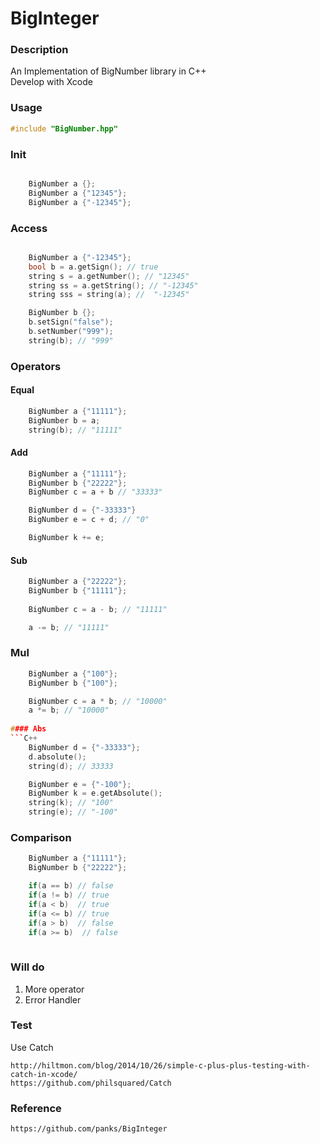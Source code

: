 # BigInteger

### Description
An Implementation of BigNumber library in C++ <br>
Develop with Xcode

### Usage
```C++ 
#include "BigNumber.hpp" 
```

### Init
```C++

    BigNumber a {};
    BigNumber a {"12345"};
    BigNumber a {"-12345"};

```

### Access
```C++

    BigNumber a {"-12345"};
    bool b = a.getSign(); // true
    string s = a.getNumber(); // "12345"
    string ss = a.getString(); // "-12345"
    string sss = string(a); //  "-12345"

    BigNumber b {};
    b.setSign("false");
    b.setNumber("999");
    string(b); // "999"
```

### Operators


#### Equal
```C++
    BigNumber a {"11111"};
    BigNumber b = a;
    string(b); // "11111"

```
#### Add
```C++
    BigNumber a {"11111"};
    BigNumber b {"22222"};
    BigNumber c = a + b // "33333"

    BigNumber d = {"-33333"}
    BigNumber e = c + d; // "0"

    BigNumber k += e; 

```
#### Sub
```C++
    BigNumber a {"22222"};
    BigNumber b {"11111"};
    
    BigNumber c = a - b; // "11111"

    a -= b; // "11111"
```

### Mul
```C++
    BigNumber a {"100"};
    BigNumber b {"100"};

    BigNumber c = a * b; // "10000"
    a *= b; // "10000"
    
#### Abs
```C++
    BigNumber d = {"-33333"};
    d.absolute();
    string(d); // 33333

    BigNumber e = {"-100"};
    BigNumber k = e.getAbsolute();
    string(k); // "100"
    string(e); // "-100"
```


### Comparison
```C++
    BigNumber a {"11111"};
    BigNumber b {"22222"};

    if(a == b) // false
    if(a != b) // true
    if(a < b)  // true
    if(a <= b) // true
    if(a > b)  // false
    if(a >= b)  // false
    
```
### Will do

1. More operator
2. Error Handler

### Test
Use Catch <br>
```
http://hiltmon.com/blog/2014/10/26/simple-c-plus-plus-testing-with-catch-in-xcode/
https://github.com/philsquared/Catch
```

### Reference
``` https://github.com/panks/BigInteger ```
